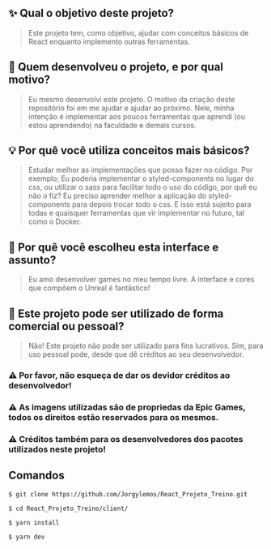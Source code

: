 ## ✨ Qual o objetivo deste projeto?

> Este projeto tem, como objetivo, ajudar com conceitos básicos de React enquanto implemento outras ferramentas.

## 👨 Quem desenvolveu o projeto, e por qual motivo?

> Eu mesmo desenvolvi este projeto. O motivo da criação deste repositório foi em me ajudar e ajudar ao próximo. Nele, minha intenção é implementar aos poucos ferramentas que aprendi (ou estou aprendendo) na faculdade e demais cursos.

## 💡 Por quê você utiliza conceitos mais básicos?

> Estudar melhor as implementações que posso fazer no código. Por exemplo; Eu poderia implementar o styled-components no lugar do css, ou utilizar o sass para facilitar todo o uso do código, por quê eu não o fiz? Eu preciso aprender melhor a aplicação do styled-components para depois trocar todo o css. E isso está sujeito para todas e quaisquer ferramentas que vir implementar no futuro, tal como o Docker.

## 🔖 Por quê você escolheu esta interface e assunto?

> Eu amo desenvolver games no meu tempo livre. A interface e cores que compõem o Unreal é fantástico!

## 💸 Este projeto pode ser utilizado de forma comercial ou pessoal?

> Não! Este projeto não pode ser utilizado para fins lucrativos. Sim, para uso pessoal pode, desde que dê créditos ao seu desenvolvedor.

### ⚠️ Por favor, não esqueça de dar os devidor créditos ao desenvolvedor!

### ⚠️ As imagens utilizadas são de propriedas da Epic Games, todos os direitos estão reservados para os mesmos.

### ⚠️ Créditos também para os desenvolvedores dos pacotes utilizados neste projeto!

## Comandos
```
$ git clone https://github.com/Jorgylemos/React_Projeto_Treino.git
```

```
$ cd React_Projeto_Treino/client/
```

```
$ yarn install
```

```
$ yarn dev
```